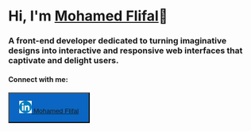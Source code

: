 <h1>Hi, I'm <a target="_blank" href="https://mohamedflifal.netlify.app/">Mohamed Flifal</a>👋</h1>

<h3>A front-end developer dedicated to turning imaginative designs into interactive and responsive web interfaces that captivate and delight users.</h3>

<article>
<h4>Connect with me:</h4>
<button style="color:white;background-color:#0A66C2;padding: 15px 20px;" ><a  target="_blank" href="https://www.linkedin.com/in/mohamed-flifal/"><span><img height="25px" width="25px" src="./LinkedIn_icon_circle.svg.png" alt="In"></span>  Mohamed Flifal</a></button>
</article>
